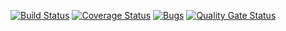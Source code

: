 [![Build Status](https://travis-ci.com/evolkova01/testing1.svg?branch=master)](https://travis-ci.com/evolkova01/testing1)
[![Coverage Status](https://coveralls.io/repos/github/evolkova01/testing1/badge.svg?branch=master)](https://coveralls.io/github/evolkova01/testing1?branch=master)
[![Bugs](https://sonarcloud.io/api/project_badges/measure?project=evolkova01_testing1&metric=bugs)](https://sonarcloud.io/dashboard?id=evolkova01_testing1)
[![Quality Gate Status](https://sonarcloud.io/api/project_badges/measure?project=evolkova01_testing1&metric=alert_status)](https://sonarcloud.io/dashboard?id=evolkova01_testing1)
